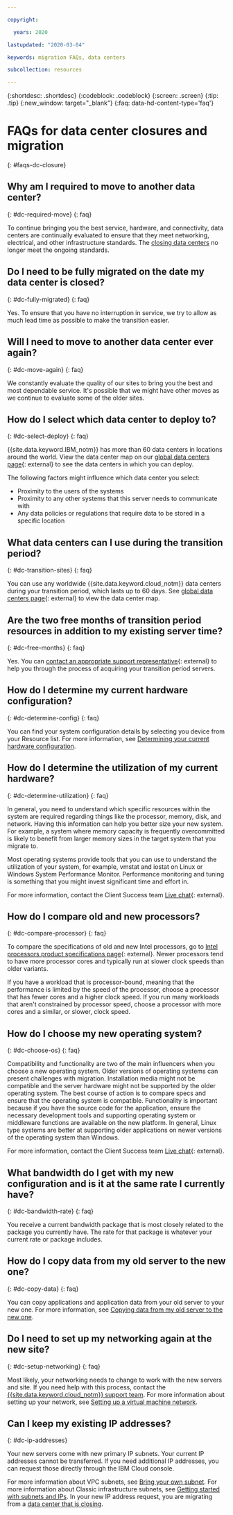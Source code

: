 ```yaml
---

copyright:

  years: 2020

lastupdated: "2020-03-04"

keywords: migration FAQs, data centers

subcollection: resources

---
```


{:shortdesc: .shortdesc}
{:codeblock: .codeblock}
{:screen: .screen}
{:tip: .tip}
{:new_window: target="_blank"}
{:faq: data-hd-content-type='faq'}

#  FAQs for data center closures and migration
{: #faqs-dc-closure}


##  Why am I required to move to another data center?
{: #dc-required-move}
{: faq}

To continue bringing you the best service, hardware, and connectivity, data centers are continually evaluated to ensure that they meet networking, electrical, and other infrastructure standards. The [closing data centers](/docs/get-support?topic=get-support-dc-migrate) no longer meet the ongoing standards.


## Do I need to be fully migrated on the date my data center is closed?
{: #dc-fully-migrated}
{: faq}

Yes. To ensure that you have no interruption in service, we try to allow as much lead time as possible to make the transition easier. 


## Will I need to move to another data center ever again?
{: #dc-move-again}
{: faq}

We constantly evaluate the quality of our sites to bring you the best and most dependable service. It's possible that we might have other moves as we continue to evaluate some of the older sites.


## How do I select which data center to deploy to?
{: #dc-select-deploy}
{: faq}

{{site.data.keyword.IBM_notm}} has more than 60 data centers in locations around the world. View the data center map on our [global data centers page](https://www.ibm.com/cloud/data-centers/){: external} to see the data centers in which you can deploy. 

The following factors might influence which data center you select:
* Proximity to the users of the systems
* Proximity to any other systems that this server needs to communicate with
* Any data policies or regulations that require data to be stored in a specific location


## What data centers can I use during the transition period?
{: #dc-transition-sites}
{: faq}

You can use any worldwide {{site.data.keyword.cloud_notm}} data centers during your transition period, which lasts up to 60 days. See [global data centers page](https://www.ibm.com/cloud/data-centers/){: external} to view the data center map.


## Are the two free months of transition period resources in addition to my existing server time?
{: #dc-free-months}
{: faq}

Yes. You can [contact an appropriate support representative](https://www.ibm.com/cloud/data-centers/?focusArea=WCP%20-%20Pooled%20CSM&contactmodule){: external} to help you through the process of acquiring your transition period servers.


## How do I determine my current hardware configuration?
{: #dc-determine-config}
{: faq}

You can find your system configuration details by selecting you device from your Resource list. For more information, see [Determining your current hardware configuration](/docs/resources?topic=resources-migrate-data-center#current-hardware-config). 


## How do I determine the utilization of my current hardware?
{: #dc-determine-utilization} 
{: faq}

In general, you need to understand which specific resources within the system are required regarding things like the processor, memory, disk, and network. Having this information can help you better size your new system. For example, a system where memory capacity is frequently overcommitted is likely to benefit from larger memory sizes in the target system that you migrate to.

Most operating systems provide tools that you can use to understand the utilization of your system, for example, vmstat and iostat on Linux or Windows System Performance Monitor. Performance monitoring and tuning is something that you might invest significant time and effort in. 

For more information, contact the Client Success team [Live chat](https://www.ibm.com/cloud/data-centers/?focusArea=WCP%20-%20Pooled%20CSM&contactmodule){: external}.


## How do I compare old and new processors?
{: #dc-compare-processor}
{: faq}

To compare the specifications of old and new Intel processors, go to [Intel processors product specifications page](https://ark.intel.com/content/www/us/en/ark.html#@Processors){: external}. Newer processors tend to have more processor cores and typically run at slower clock speeds than older variants. 

If you have a workload that is processor-bound, meaning that the performance is limited by the speed of the processor, choose a processor that has fewer cores and a higher clock speed. If you run many workloads that aren't constrained by processor speed, choose a processor with more cores and a similar, or slower, clock speed.


## How do I choose my new operating system?
{: #dc-choose-os}
{: faq}

Compatibility and functionality are two of the main influencers when you choose a new operating system. Older versions of operating systems can present challenges with migration. Installation media might not be compatible and the server hardware might not be supported by the older operating system. The best course of action is to compare specs and ensure that the operating system is compatible. Functionality is important because if you have the source code for the application, ensure the necessary development tools and supporting operating system or middleware functions are available on the new platform. In general, Linux type systems are better at supporting older applications on newer versions of the operating system than Windows.

For more information, contact the Client Success team [Live chat](https://www.ibm.com/cloud/data-centers/?focusArea=WCP%20-%20Pooled%20CSM&contactmodule){: external}.


## What bandwidth do I get with my new configuration and is it at the same rate I currently have?
{: #dc-bandwidth-rate}
{: faq}

You receive a current bandwidth package that is most closely related to the package you currently have. The rate for that package is whatever your current rate or package includes.


## How do I copy data from my old server to the new one?
{: #dc-copy-data}
{: faq}

You can copy applications and application data from your old server to your new one. For more information, see [Copying data from my old server to the new one](/docs/resources?topic=resources-migrate-data-center#copying-data-to-new-server).


## Do I need to set up my networking again at the new site?
{: #dc-setup-networking}
{: faq}

Most likely, your networking needs to change to work with the new servers and site. If you need help with this process, contact the [{{site.data.keyword.cloud_notm}} support team](/docs/get-support?topic=get-support-dc-migrate#dc-migration-help). For more information about setting up your network, see [Setting up a virtual machine network](/docs/infrastructure/virtualization?topic=Virtualization-setting-up-a-virtual-machine-network).


## Can I keep my existing IP addresses?
{: #dc-ip-addresses}

Your new servers come with new primary IP subnets. Your current IP addresses cannot be transferred. If you need additional IP addresses, you can request those directly through the IBM Cloud console. 

For more information about VPC subnets, see [Bring your own subnet](/docs/vpc?topic=vpc-configuring-address-prefixes). For more information about Classic infrastructure subnets, see [Getting started with subnets and IPs](/docs/subnets?topic=subnets-getting-started). In your new IP address request, you are migrating from a [data center that is closing](/docs/get-support?topic=get-support-dc-migrate).